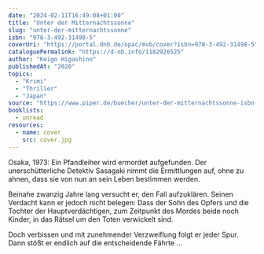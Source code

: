 ```yaml
---
date: "2024-02-11T16:49:08+01:00"
title: "Unter der Mitternachtssonne"
slug: "unter-der-mitternachtssonne"
isbn: "978-3-492-31498-5"
coverUri: "https://portal.dnb.de/opac/mvb/cover?isbn=978-3-492-31498-5"
cataloguePermalink: "https://d-nb.info/1182926525"
author: "Keigo Higashino"
publishedAt: "2020"
topics:
  - "Krimi"
  - "Thriller"
  - "Japan"
source: "https://www.piper.de/buecher/unter-der-mitternachtssonne-isbn-978-3-492-31498-5"
booklists:
  - unread
resources:
  - name: cover
    src: cover.jpg
---
```


Osaka, 1973: Ein Pfandleiher wird ermordet aufgefunden. Der unerschütterliche 
Detektiv Sasagaki nimmt die Ermittlungen auf, ohne zu ahnen, dass sie von nun an 
sein Leben bestimmen werden.

Beinahe zwanzig Jahre lang versucht er, den Fall aufzuklären. Seinen Verdacht 
kann er jedoch nicht belegen: Dass der Sohn des Opfers und die Tochter der 
Hauptverdächtigen, zum Zeitpunkt des Mordes beide noch Kinder, in das Rätsel um 
den Toten verwickelt sind.

Doch verbissen und mit zunehmender Verzweiflung folgt er jeder Spur. Dann stößt 
er endlich auf die entscheidende Fährte …